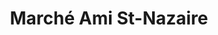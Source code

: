 ---
title: "Marché Ami St-Nazaire"
url: /saint-nazaire-dacton/marche-ami-st-nazaire/
shop: supermarket
---